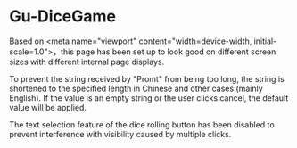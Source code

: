 # Gu-DiceGame   

Based on \<meta name="viewport" content="width=device-width, initial-scale=1.0"\>，this page has been set up to look good on different screen sizes with different internal page displays.   

To prevent the string received by "Promt" from being too long, the string is shortened to the specified length in Chinese and other cases (mainly English). If the value is an empty string or the user clicks cancel, the default value will be applied.   

The text selection feature of the dice rolling button has been disabled to prevent interference with visibility caused by multiple clicks.
